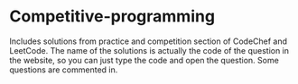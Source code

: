# Competitive-programming
Includes solutions from practice and competition section of CodeChef and LeetCode. The name of the solutions is actually the code of the question in the website, so you can just type the code and open the question. Some questions are commented in.
